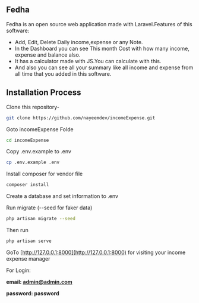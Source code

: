 ## Fedha

Fedha is  an open source web application made with Laravel.Features of this software:

- Add, Edit, Delete Daily income,expense or any Note.
- In the Dashboard you can see This month Cost with how many income, expense and balance also.
- It has a calculator made with JS.You can calculate with this.
- And also you can see all your summary like all income and expense from all time that you added in this software.


## Installation Process

Clone this repository-
```sh
git clone https://github.com/nayeemdev/incomeExpense.git
```
Goto incomeExpense Folde
```sh
cd incomeExpense
```
Copy .env.example to .env 
```sh
cp .env.example .env
```
Install composer for vendor file
```sh
composer install
```
Create a database and set information to .env


Run migrate (--seed for faker data)
```sh
php artisan migrate --seed
```
Then run 
```sh
php artisan serve
```
GoTo [http://127.0.0.1:8000](http://127.0.0.1:8000) for visiting your income expense manager

For Login:

**email: admin@admin.com**

**password: password**


